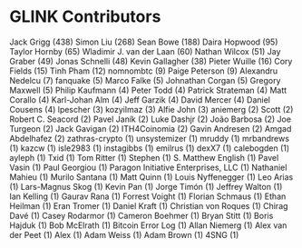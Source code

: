 # GLINK Contributors

Jack Grigg (438)
Simon Liu (268)
Sean Bowe (188)
Daira Hopwood (95)
Taylor Hornby (65)
Wladimir J. van der Laan (60)
Nathan Wilcox (51)
Jay Graber (49)
Jonas Schnelli (48)
Kevin Gallagher (38)
Pieter Wuille (16)
Cory Fields (15)
Tinh Pham (12)
nomnombtc (9)
Paige Peterson (9)
Alexandru Nedelcu (7)
fanquake (5)
Marco Falke (5)
Johnathan Corgan (5)
Gregory Maxwell (5)
Philip Kaufmann (4)
Peter Todd (4)
Patrick Strateman (4)
Matt Corallo (4)
Karl-Johan Alm (4)
Jeff Garzik (4)
David Mercer (4)
Daniel Cousens (4)
lpescher (3)
kozyilmaz (3)
Alfie John (3)
aniemerg (2)
Scott (2)
Robert C. Seacord (2)
Pavel Janík (2)
Luke Dashjr (2)
João Barbosa (2)
Joe Turgeon (2)
Jack Gavigan (2)
ITH4Coinomia (2)
Gavin Andresen (2)
Amgad Abdelhafez (2)
zathras-crypto (1)
unsystemizer (1)
mruddy (1)
mrbandrews (1)
kazcw (1)
isle2983 (1)
instagibbs (1)
emilrus (1)
dexX7 (1)
calebogden (1)
ayleph (1)
Txid (1)
Tom Ritter (1)
Stephen (1)
S. Matthew English (1)
Pavel Vasin (1)
Paul Georgiou (1)
Paragon Initiative Enterprises, LLC (1)
Nathaniel Mahieu (1)
Murilo Santana (1)
Matt Quinn (1)
Louis Nyffenegger (1)
Leo Arias (1)
Lars-Magnus Skog (1)
Kevin Pan (1)
Jorge Timón (1)
Jeffrey Walton (1)
Ian Kelling (1)
Gaurav Rana (1)
Forrest Voight (1)
Florian Schmaus (1)
Ethan Heilman (1)
Eran Tromer (1)
Daniel Kraft (1)
Christian von Roques (1)
Chirag Davé (1)
Casey Rodarmor (1)
Cameron Boehmer (1)
Bryan Stitt (1)
Boris Hajduk (1)
Bob McElrath (1)
Bitcoin Error Log (1)
Allan Niemerg (1)
Alex van der Peet (1)
Alex (1)
Adam Weiss (1)
Adam Brown (1)
4SNG (1)
